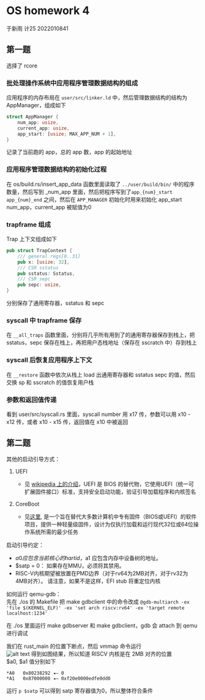 # OS homework 4
于新雨 计25 2022010841
## 第一题
选择了 rcore    
### 批处理操作系统中应用程序管理数据结构的组成
应用程序的内存布局在 `user/src/linker.ld` 中，然后管理数据结构的结构为 AppManager，组成如下    
```rs
struct AppManager {
    num_app: usize,
    current_app: usize,
    app_start: [usize; MAX_APP_NUM + 1],
}
```
记录了当前跑的 app，总的 app 数，app 的起始地址     

### 应用程序管理数据结构的初始化过程
在 os/build.rs/insert_app_data 函数里面读取了 `../user/build/bin/` 中的程序数量，然后写到 _num_app 里面，然后把程序写到了`app_{num}_start` `app_{num}_end` 之间，然后在 `APP_MANAGER` 初始化时用来初始化 app_start num_app，current_app 被赋值为0    

### trapframe 组成
Trap 上下文组成如下   

```rs
pub struct TrapContext {
    /// general regs[0..31]
    pub x: [usize; 32],
    /// CSR sstatus      
    pub sstatus: Sstatus,
    /// CSR sepc
    pub sepc: usize,
}

```
分别保存了通用寄存器，sstatus 和 sepc    

### syscall 中 trapframe 保存
在 `__all_traps` 函数里面，分别将几乎所有用到了的通用寄存器保存到栈上，把 sstatus，sepc 保存在栈上，再把用户态栈地址（保存在 sscratch 中）存到栈上     

### syscall 后恢复应用程序上下文
在 `__restore` 函数中依次从栈上 load 出通用寄存器和 sstatus sepc 的值，然后交换 sp 和 sscratch 的值恢复用户栈    

### 参数和返回值传递
看到 user/src/syscall.rs 里面，syscall number 用 x17 传，参数可以用 x10 - x12 传，或者 x10 - x15 传，返回值在 x10 中被返回     

## 第二题
其他的启动引导方式：
1. UEFI
    - 见 [wikipedia 上的介绍](https://en.wikipedia.org/wiki/UEFI)，UEFI 是 BIOS 的替代物，它使用UEFI（统一可扩展固件接口）标准，支持安全启动功能，验证引导加载程序和内核签名

2. CoreBoot
    - 见[这里](https://en.wikipedia.org/wiki/Coreboot), 是一个旨在替代大多数计算机中专有固件（BIOS或UEFI）的软件项目，提供一种轻量级固件，设计为仅执行加载和运行现代32位或64位操作系统所需的最少任务   

启动引导约定：
- $a0 应包含当前核心的hartid，$a1 应包含内存中设备树的地址。
- $satp = 0： 如果存在MMU，必须将其禁用。
- RISC-V内核期望被放置在PMD边界（对于rv64为2MB对齐，对于rv32为4MB对齐）。 请注意，如果不是这样，EFI stub 将重定位内核

如何运行 qemu-gdb：    
先在 ./os 的 Makefile 把 make gdbclient 中的命令改成 `@gdb-multiarch -ex 'file $(KERNEL_ELF)' -ex 'set arch riscv:rv64' -ex 'target remote localhost:1234'`     

在 ./os 里面运行 make gdbserver 和 make gdbclient，gdb 会 attach 到 qemu 进行调试    

我们在 rust_main 的位置下断点，然后 vmmap 命令运行   
![alt text](image-1.png)
得到如图结果，所以知道 RISCV 内核是在 2MB 对齐的位置    
$a0, $a1 值分别如下   
```
*A0   0x80238292 ◂— 0
*A1   0x87000000 ◂— 0xf20e0000edfe0dd0
```
运行 `p $satp` 可以得到 satp 寄存器值为0，所以整体符合条件    
